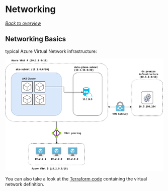 # Networking

[_Back to overview_](README.md)

## Networking Basics

typical Azure Virtual Network infrastructure:

![Azure AKS Custom VNET](images/custom-vnet.png)

You can also take a look at the [Terraform code](04-infrastructure-deployment/main.tf) containing the virtual network definition.